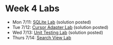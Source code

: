# Week 4 Labs

- Mon 7/11: [SQLite Lab](https://github.com/ga-adi-nyc/SQLite-Lab) (solution posted)
- Tue 7/12: [Cursor Adapter Lab](https://github.com/ga-adi-nyc/CursorAdapter-Lab) (solution posted)
- Wed 7/13: [Unit Testing Lab](https://github.com/ga-adi-nyc/Unit-Testing-Lab) (solution posted)
- Thurs 7/14: [Search View Lab](https://github.com/ga-adi-nyc/Search-View-Lab)
